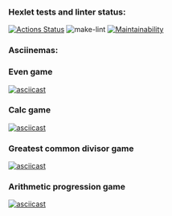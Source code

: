 ### Hexlet tests and linter status:
[![Actions Status](https://github.com/AnnaBvd/python-project-lvl1/workflows/hexlet-check/badge.svg)](https://github.com/AnnaBvd/python-project-lvl1/actions)
![make-lint](https://github.com/AnnaBvd/python-project-lvl1/actions/workflows/make-lint.yml/badge.svg)
[![Maintainability](https://api.codeclimate.com/v1/badges/a99a88d28ad37a79dbf6/maintainability)](https://codeclimate.com/github/codeclimate/codeclimate/maintainability)
### Asciinemas:
### Even game
[![asciicast](https://asciinema.org/a/459524.svg)](https://asciinema.org/a/459524)
### Calc game
[![asciicast](https://asciinema.org/a/460037.svg)](https://asciinema.org/a/460037)
### Greatest common divisor game
[![asciicast](https://asciinema.org/a/460062.svg)](https://asciinema.org/a/460062)
### Arithmetic progression game
[![asciicast](https://asciinema.org/a/460453.svg)](https://asciinema.org/a/460453)
